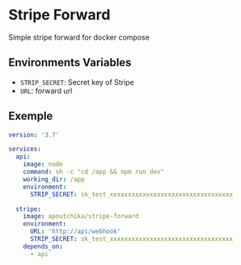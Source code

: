 # Stripe Forward

Simple stripe forward for docker compose

## Environments Variables

- `STRIP_SECRET`: Secret key of Stripe
- `URL`: forward url

## Exemple

```yaml
version: '3.7'

services:
  api:
    image: node
    command: sh -c "cd /app && npm run dev"
    working_dir: /app
    environment:
      STRIP_SECRET: sk_test_xxxxxxxxxxxxxxxxxxxxxxxxxxxxxxxxxx

  stripe:
    image: apoutchika/stripe-forward
    environment:
      URL: 'http://api/webhook'
      STRIP_SECRET: sk_test_xxxxxxxxxxxxxxxxxxxxxxxxxxxxxxxxxx
    depends_on:
      - api
```
